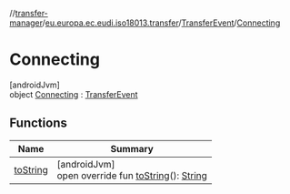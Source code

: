 //[transfer-manager](../../../../index.md)/[eu.europa.ec.eudi.iso18013.transfer](../../index.md)/[TransferEvent](../index.md)/[Connecting](index.md)

# Connecting

[androidJvm]\
object [Connecting](index.md) : [TransferEvent](../index.md)

## Functions

| Name | Summary |
|---|---|
| [toString](to-string.md) | [androidJvm]<br>open override fun [toString](to-string.md)(): [String](https://kotlinlang.org/api/latest/jvm/stdlib/kotlin/-string/index.html) |
